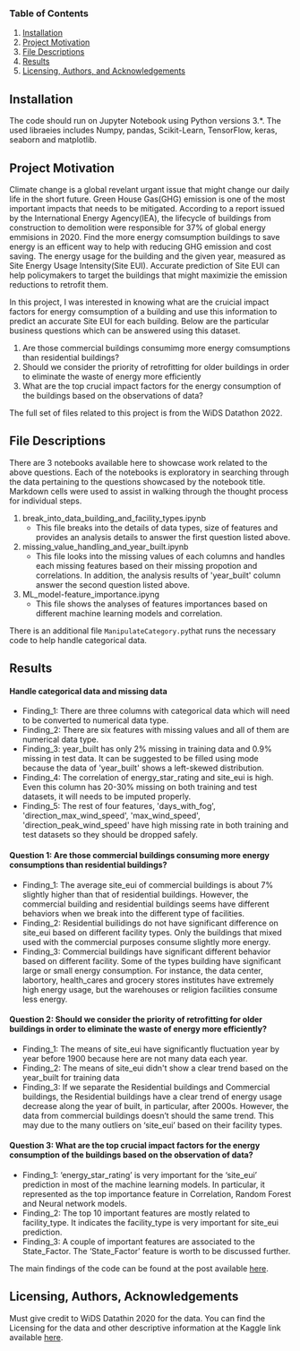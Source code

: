 
### Table of Contents

1. [Installation](#installation)
2. [Project Motivation](#motivation)
3. [File Descriptions](#files)
4. [Results](#results)
5. [Licensing, Authors, and Acknowledgements](#licensing)

## Installation <a name="installation"></a>
The code should run on Jupyter Notebook using Python versions 3.*. The used libraeies includes Numpy, pandas, Scikit-Learn, TensorFlow, keras, seaborn and matplotlib.   

## Project Motivation<a name="motivation"></a>

Climate change is a global revelant urgant issue that might change our daily life in the short future. Green House Gas(GHG) emission is one of the most important impacts that needs to be mitigated. According to a report issued by the International Energy Agency(IEA), the lifecycle of buildings from construction to demolition were responsible for 37% of global energy emmisions in 2020. Find the more energy comsumption buildings to save energy is an efficent way to help with reducing GHG emission and cost saving. The energy usage for the building and the given year, measured as Site Energy Usage Intensity(Site EUI). Accurate prediction of Site EUI can help policymakers to target the buildings that might maximizie the emission reductions to retrofit them.

In this project, I was interested in knowing what are the cruicial impact factors for energy comsumption of a building and use this information to predict an accurate Site EUI for each building. Below are the particular business questions which can be answered using this dataset. 

1. Are those commercial buildings consumimg more energy comsumptions than residential buildings?
2. Should we consider the priority of retrofitting for older buildings in order to eliminate the waste of energy more efficiently
3. What are the top crucial impact factors for the energy consumption of the buildings based on the observations of data?

The full set of files related to this project is from the WiDS Datathon 2022.


## File Descriptions <a name="files"></a>

There are 3 notebooks available here to showcase work related to the above questions.  Each of the notebooks is exploratory in searching through the data pertaining to the questions showcased by the notebook title.  Markdown cells were used to assist in walking through the thought process for individual steps.  

1) break_into_data_building_and_facility_types.ipynb
   - This file breaks into the details of data types, size of features and provides an analysis details to answer the first question listed above.
2) missing_value_handling_and_year_built.ipynb
   - This file looks into the missing values of each columns and handles each missing features based on their missing propotion and correlations. In addition, the analysis results of 'year_built' column answer the second question listed above. 
3) ML_model-feature_importance.ipyng
   - This file shows the analyses of features importances based on different machine learning models and correlation.

There is an additional file `ManipulateCategory.py`that runs the necessary code to help handle categorical data.

## Results<a name="results"></a>
#### Handle categorical data and missing data
- Finding_1: There are three columns with categorical data which will need to be converted to numerical data type. 
- Finding_2: There are six features with missing values and all of them are numerical data type. 
- Finding_3: year_built has only 2% missing in training data and 0.9% missing in test data. It can be suggested to be filled using mode because the data of 'year_built' shows a left-skewed distribution.
- Finding_4: The correlation of energy_star_rating and site_eui is high. Even this column has 20-30% missing on both training and test datasets, it will needs to be imputed properly.
- Finding_5: The rest of four features, 'days_with_fog', 'direction_max_wind_speed', 'max_wind_speed', 'direction_peak_wind_speed' have high missing rate in both training and test datasets so they should be dropped safely.

#### Question 1: Are those commercial buildings consuming more energy consumptions than residential buildings?
- Finding_1: The average site_eui of commercial buildings is about 7% slightly higher than that of residential buildings. However, the commercial building and residential buildings seems have different behaviors when we break into the different type of facilities. 
- Finding_2: Residential builidings do not have significant difference on site_eui based on different facility types.  Only the buildings that mixed used with the commercial purposes consume slightly more energy.
- Finding_3: Commercial buildings have significant different behavior based on different facility. Some of the types building have significant large or small energy consumption. For instance, the data center, labortory, health_cares and grocery stores institutes have extremely high energy usage, but the warehouses or religion facilities consume less energy. 

#### Question 2: Should we consider the priority of retrofitting for older buildings in order to eliminate the waste of energy more efficiently?
- Finding_1: The means of site_eui have significantly fluctuation year by year before 1900 because here are not many data each year. 
- Finding_2: The means of site_eui didn't show a clear trend based on the year_built for training data 
- Finding_3: If we separate the Residential buildings and Commercial buildings, the Residential buildings have a clear trend of energy usage decrease along the year of built, in particular, after 2000s. However, the data from commercial buildings doesn’t should the same trend. This may due to the many outliers on ‘site_eui’ based on their facility types.

#### Question 3: What are the top crucial impact factors for the energy consumption of the buildings based on the observation of data? 
- Finding_1: ‘energy_star_rating’ is very important for the ‘site_eui’ prediction in most of the machine learning models. In particular, it represented as the top importance feature in Correlation, Random Forest and Neural network models.
- Finding_2: The top 10 important features are mostly related to facility_type. It indicates the facility_type is very important for site_eui prediction.
- Finding_3: A couple of important features are associated to the State_Factor. The ‘State_Factor’ feature is worth to be discussed further.











The main findings of the code can be found at the post available [here](https://medium.com/@admost0118/eliminate-green-house-emission-data-can-help-4eac80bdf250).

## Licensing, Authors, Acknowledgements<a name="licensing"></a>

Must give credit to WiDS Datathin 2020 for the data.  You can find the Licensing for the data and other descriptive information at the Kaggle link available [here](https://www.kaggle.com/c/widsdatathon2022/data).

